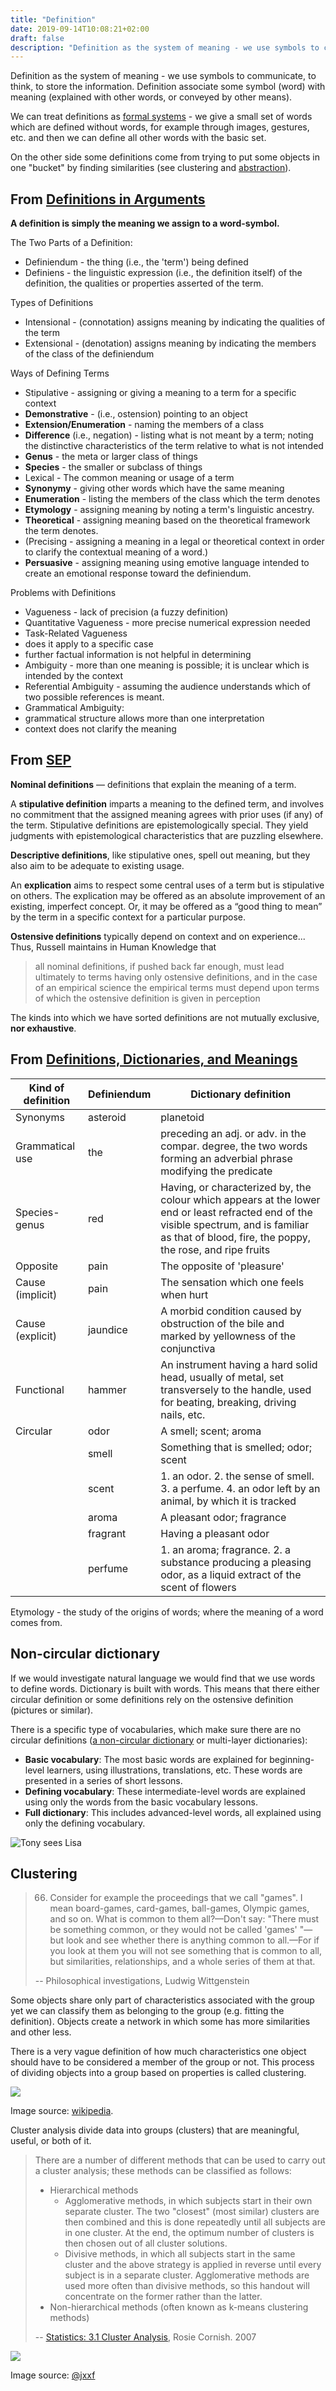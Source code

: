 ```yaml
---
title: "Definition"
date: 2019-09-14T10:08:21+02:00
draft: false
description: "Definition as the system of meaning - we use symbols to communicate, to think, to store the information."
---
```


Definition as the system of meaning - we use symbols to communicate, to think, to store the information. Definition associate some symbol (word) with meaning (explained with other words, or conveyed by other means).



We can treat definitions as [formal systems](/content/posts/formal-system/index.md) - we give a small set of words which are defined without words, for example through images, gestures, etc. and then we can define all other words with the basic set.

On the other side some definitions come from trying to put some objects in one "bucket" by finding similarities (see clustering and [abstraction](/content/posts/abstraction/index.md)).

## From [Definitions in Arguments](http://www.mesacc.edu/~barsp59601/text/103/notes/5.html)

**A definition is simply the meaning we assign to a word-symbol.**

The Two Parts of a Definition:

- Definiendum - the thing (i.e., the 'term') being defined
- Definiens - the linguistic expression (i.e., the definition itself) of the definition, the qualities or properties asserted of the term.

Types of Definitions

- Intensional - (connotation) assigns meaning by indicating the qualities of the term
- Extensional - (denotation) assigns meaning by indicating the members of the class of the definiendum

Ways of Defining Terms

- Stipulative - assigning or giving a meaning to a term for a specific context
 - **Demonstrative** - (i.e., ostension) pointing to an object
 - **Extension/Enumeration** - naming the members of a class
 - **Difference** (i.e., negation) - listing what is not meant by a term; noting the distinctive characteristics of the term relative to what is not intended
 - **Genus** - the meta or larger class of things
 - **Species** - the smaller or subclass of things
- Lexical - The common meaning or usage of a term
 - **Synonymy** - giving other words which have the same meaning
 - **Enumeration** - listing the members of the class which the term denotes
 - **Etymology** - assigning meaning by noting a term's linguistic ancestry.
- **Theoretical** - assigning meaning based on the theoretical framework the term denotes.
- (Precising - assigning a meaning in a legal or theoretical context in order to clarify the contextual meaning of a word.)
- **Persuasive** - assigning meaning using emotive language intended to create an emotional response toward the definiendum.

Problems with Definitions

- Vagueness - lack of precision (a fuzzy definition)
 - Quantitative Vagueness - more precise numerical expression needed
 - Task-Related Vagueness
 - does it apply to a specific case
 - further factual information is not helpful in determining
- Ambiguity - more than one meaning is possible; it is unclear which is intended by the context
 - Referential Ambiguity - assuming the audience understands which of two possible references is meant.
 - Grammatical Ambiguity:
 - grammatical structure allows more than one interpretation
 - context does not clarify the meaning

## From [SEP](https://plato.stanford.edu/entries/definitions/)

**Nominal definitions** — definitions that explain the meaning of a term.

A **stipulative definition** imparts a meaning to the defined term, and involves no commitment that the assigned meaning agrees with prior uses (if any) of the term. Stipulative definitions are epistemologically special. They yield judgments with epistemological characteristics that are puzzling elsewhere.

**Descriptive definitions**, like stipulative ones, spell out meaning, but they also aim to be adequate to existing usage.

An **explication** aims to respect some central uses of a term but is stipulative on others. The explication may be offered as an absolute improvement of an existing, imperfect concept. Or, it may be offered as a “good thing to mean” by the term in a specific context for a particular purpose.

**Ostensive definitions** typically depend on context and on experience... Thus, Russell maintains in Human Knowledge that

> all nominal definitions, if pushed back far enough, must lead ultimately to terms having only ostensive definitions, and in the case of an empirical science the empirical terms must depend upon terms of which the ostensive definition is given in perception

The kinds into which we have sorted definitions are not mutually exclusive, **nor exhaustive**.

## From [Definitions, Dictionaries, and Meanings](https://www.sfu.ca/~swartz/definitions.htm)

| Kind of definition | Definiendum | Dictionary definition |
| ------------------ | ----------- | --------------------------------------------------------------------------------------------------------------------------------------------------------------------------------------------------- |
| Synonyms | asteroid | planetoid |
| Grammatical use | the | preceding an adj. or adv. in the compar. degree, the two words forming an adverbial phrase modifying the predicate |
| Species-genus | red | Having, or characterized by, the colour which appears at the lower end or least refracted end of the visible spectrum, and is familiar as that of blood, fire, the poppy, the rose, and ripe fruits |
| Opposite | pain | The opposite of 'pleasure' |
| Cause (implicit) | pain | The sensation which one feels when hurt |
| Cause (explicit) | jaundice | A morbid condition caused by obstruction of the bile and marked by yellowness of the conjunctiva |
| Functional | hammer | An instrument having a hard solid head, usually of metal, set transversely to the handle, used for beating, breaking, driving nails, etc. |
| Circular | odor | A smell; scent; aroma |
| | smell | Something that is smelled; odor; scent |
| | scent | 1. an odor. 2. the sense of smell. 3. a perfume. 4. an odor left by an animal, by which it is tracked |
| | aroma | A pleasant odor; fragrance |
| | fragrant | Having a pleasant odor |
| | perfume | 1. an aroma; fragrance. 2. a substance producing a pleasing odor, as a liquid extract of the scent of flowers |

Etymology - the study of the origins of words; where the meaning of a word comes from.

## Non-circular dictionary

If we would investigate natural language we would find that we use words to define words. Dictionary is built with words. This means that there either circular definition or some definitions rely on the ostensive definition (pictures or similar).

There is a specific type of vocabularies, which make sure there are no circular definitions ([a non-circular dictionary](http://learnthesewordsfirst.com/about/what-is-a-multi-layer-dictionary.html) or multi-layer dictionaries):

- **Basic vocabulary**: The most basic words are explained for beginning-level learners, using illustrations, translations, etc. These words are presented in a series of short lessons.
- **Defining vocabulary**: These intermediate-level words are explained using only the words from the basic vocabulary lessons.
- **Full dictionary**: This includes advanced-level words, all explained using only the defining vocabulary.

![Tony sees Lisa](./learnthesewordsfirst.png)

## Clustering

> 66. Consider for example the proceedings that we call "games". I mean board-games, card-games, ball-games, Olympic games, and so on. What is common to them all?—Don't say: "There must be something common, or they would not be called 'games' "—but look and see whether there is anything common to all.—For if you look at them you will not see something that is common to all, but similarities, relationships, and a whole series of them at that.
>
> -- Philosophical investigations, Ludwig Wittgenstein

Some objects share only part of characteristics associated with the group yet we can classify them as belonging to the group (e.g. fitting the definition). Objects create a network in which some has more similarities and other less.

There is a very vague definition of how much characteristics one object should have to be considered a member of the group or not. This process of dividing objects into a group based on properties is called clustering.

![](./density-data.svg)

Image source: [wikipedia](https://en.wikipedia.org/wiki/Cluster_analysis#/media/File:EM-density-data.svg).

Cluster analysis divide data into groups (clusters) that are meaningful, useful, or both of it.

> There are a number of different methods that can be used to carry out a cluster analysis; these methods can be classified as follows:
>
> - Hierarchical methods
>   - Agglomerative methods, in which subjects start in their own separate cluster. The two "closest" (most similar) clusters are then combined and this is done repeatedly until all subjects are in one cluster. At the end, the optimum number of clusters is then chosen out of all cluster solutions.
>   - Divisive methods, in which all subjects start in the same cluster and the above strategy is applied in reverse until every subject is in a separate cluster. Agglomerative methods are used more often than divisive methods, so this handout will concentrate on the former rather than the latter.
> - Non-hierarchical methods (often known as k-means clustering methods)
>
> -- [Statistics: 3.1 Cluster Analysis](http://www.statstutor.ac.uk/resources/uploaded/clusteranalysis.pdf), Rosie Cornish. 2007

![](./how-people-interpret-probabilistic-words.png)

Image source: [@jxxf](https://twitter.com/jxxf/status/1149837396847947776)
